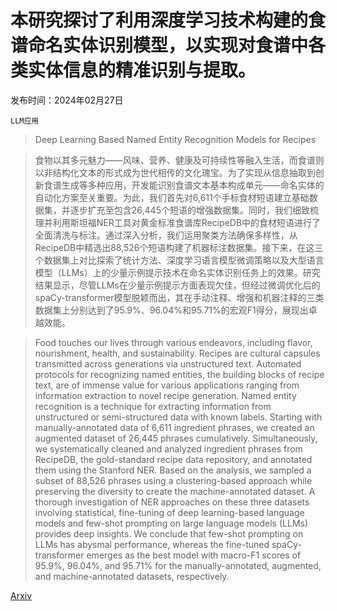 # 本研究探讨了利用深度学习技术构建的食谱命名实体识别模型，以实现对食谱中各类实体信息的精准识别与提取。

发布时间：2024年02月27日

`LLM应用`

> Deep Learning Based Named Entity Recognition Models for Recipes

> 食物以其多元魅力——风味、营养、健康及可持续性等融入生活，而食谱则以非结构化文本的形式成为世代相传的文化瑰宝。为了实现从信息抽取到创新食谱生成等多种应用，开发能识别食谱文本基本构成单元——命名实体的自动化方案至关重要。为此，我们首先对6,611个手标食材短语建立基础数据集，并逐步扩充至包含26,445个短语的增强数据集。同时，我们细致梳理并利用斯坦福NER工具对黄金标准食谱库RecipeDB中的食材短语进行了全面清洗与标注。通过深入分析，我们运用聚类方法确保多样性，从RecipeDB中精选出88,526个短语构建了机器标注数据集。接下来，在这三个数据集上对比探索了统计方法、深度学习语言模型微调策略以及大型语言模型（LLMs）上的少量示例提示技术在命名实体识别任务上的效果。研究结果显示，尽管LLMs在少量示例提示方面表现欠佳，但经过微调优化后的spaCy-transformer模型脱颖而出，其在手动注释、增强和机器注释的三类数据集上分别达到了95.9%、96.04%和95.71%的宏观F1得分，展现出卓越效能。

> Food touches our lives through various endeavors, including flavor, nourishment, health, and sustainability. Recipes are cultural capsules transmitted across generations via unstructured text. Automated protocols for recognizing named entities, the building blocks of recipe text, are of immense value for various applications ranging from information extraction to novel recipe generation. Named entity recognition is a technique for extracting information from unstructured or semi-structured data with known labels. Starting with manually-annotated data of 6,611 ingredient phrases, we created an augmented dataset of 26,445 phrases cumulatively. Simultaneously, we systematically cleaned and analyzed ingredient phrases from RecipeDB, the gold-standard recipe data repository, and annotated them using the Stanford NER. Based on the analysis, we sampled a subset of 88,526 phrases using a clustering-based approach while preserving the diversity to create the machine-annotated dataset. A thorough investigation of NER approaches on these three datasets involving statistical, fine-tuning of deep learning-based language models and few-shot prompting on large language models (LLMs) provides deep insights. We conclude that few-shot prompting on LLMs has abysmal performance, whereas the fine-tuned spaCy-transformer emerges as the best model with macro-F1 scores of 95.9%, 96.04%, and 95.71% for the manually-annotated, augmented, and machine-annotated datasets, respectively.

[Arxiv](https://arxiv.org/abs/2402.17447)